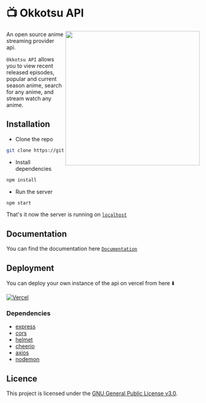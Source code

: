 # 📺 Okkotsu API

<img src="https://files.catbox.moe/ch5hpa.png" align="right" height="350vw">

An open source anime streaming provider api.

`Okkotsu API` allows you to view recent released episodes, popular and current season anime, search for any anime, and stream watch any anime.

## Installation
- Clone the repo
```sh
git clone https://github.com/Kenimarru/okkotsu-api.git
```
- Install dependencies
```sh
npm install
```
- Run the server
```sh
npm start
```
That's it now the server is running on [`localhost`](https://localhost:3000)


## Documentation
You can find the documentation here [`Documentation`](https://github.com/Kenimarru/okkotsu-api/wiki/Documentation)

## Deployment

You can deploy your own instance of the api on vercel from here ⬇️

[![Vercel](https://vercel.com/button)](https://vercel.com/new/clone?repository-url=https://github.com/Kenimarru/okkotsu-api)

### Dependencies

- [express](https://www.npmjs.com/package/express)
- [cors](https://www.npmjs.com/package/cors)
- [helmet](https://www.npmjs.com/package/helmet)
- [cheerio](https://www.npmjs.com/package/cheerio)
- [axios](https://www.npmjs.com/package/axios)
- [nodemon](https://www.npmjs.com/package/nodemon)

## Licence

This project is licensed under the [GNU General Public License v3.0](LICENSE).